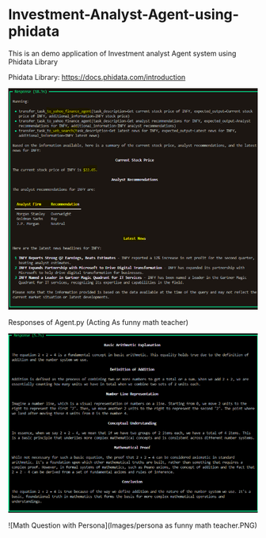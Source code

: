 # Investment-Analyst-Agent-using-phidata
This is an demo application of Investment analyst Agent system using Phidata Library

Phidata Library: https://docs.phidata.com/introduction


![Results](https://github.com/shubhamchau222/Investment-Analyst-Agent-using-phidata/blob/main/Images/team%20financial%20agent.PNG)


Responses of Agent.py (Acting As funny math teacher)

![Math Question with No persona](https://github.com/shubhamchau222/Investment-Analyst-Agent-using-phidata/blob/main/Images/math%20ques%20with%20no%20persona.PNG)

![Math Question with Persona](Images/persona as funny math teacher.PNG)

